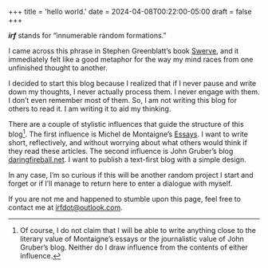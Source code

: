 +++
title = 'hello world.'
date = 2024-04-08T00:22:00-05:00
draft = false
+++

***irf*** stands for “innumerable random formations.” 

I came across this phrase in Stephen Greenblatt’s book [Swerve](https://wwnorton.com/books/9780393343403), and it immediately felt like a good metaphor for the way my mind races from one unfinished thought to another.

I decided to start this blog because I realized that if I never pause and write down my thoughts, I never actually process them. I never engage with them. I don’t even remember most of them. So, I am not writing this blog for others to read it. I am writing it to aid my thinking. 

There are a couple of stylistic influences that guide the structure of this blog[^1]. The first influence is Michel de Montaigne’s [Essays](https://www.gutenberg.org/ebooks/3600). I want to write short, reflectively, and without worrying about what others would think if they read these articles. The second influence is John Gruber’s blog [daringfireball.net](https://daringfireball.net). I want to publish a text-first blog with a simple design.

In any case, I’m so curious if this will be another random project I start and forget or if I’ll manage to return here to enter a dialogue with myself. 

If you are not me and happened to stumble upon this page, feel free to contact me at irfdot@outlook.com.

[^1]: Of course, I do not claim that I will be able to write anything close to the literary value of Montaigne’s essays or the journalistic value of John Gruber’s blog.  Neither do I draw influence from the contents of either influence.